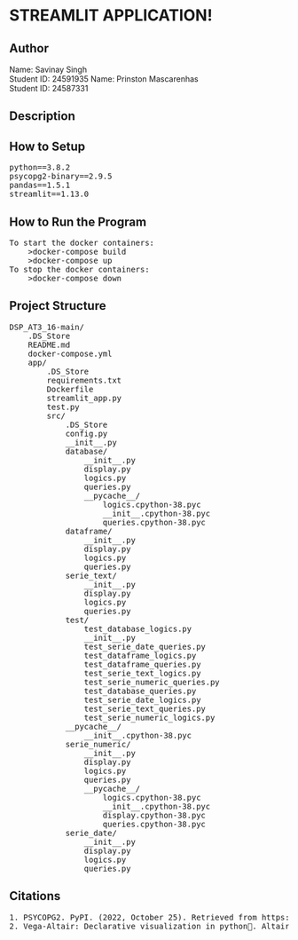 # STREAMLIT APPLICATION!

## Author
Name: Savinay Singh\
Student ID: 24591935
Name: Prinston Mascarenhas\
Student ID: 24587331

## Description
<What your application does>
<Some of the challenges you faced>
<Some of the features you hope to implement in the future>

## How to Setup
<Provide a step-by-step description of how to get the development environment set and running.>
<Which Python version you used>
<Which packages and version you used>
<pre>
python==3.8.2
psycopg2-binary==2.9.5
pandas==1.5.1
streamlit==1.13.0
</pre>

## How to Run the Program
<Provide instructions and examples>
<pre>
To start the docker containers:
    >docker-compose build
    >docker-compose up
To stop the docker containers:
    >docker-compose down
</pre>

## Project Structure
<List all folders and files of this project and provide quick description for each of them>
<pre>
DSP_AT3_16-main/
    .DS_Store
    README.md
    docker-compose.yml
    app/
        .DS_Store
        requirements.txt
        Dockerfile
        streamlit_app.py
        test.py
        src/
            .DS_Store
            config.py
            __init__.py
            database/
                __init__.py
                display.py
                logics.py
                queries.py
                __pycache__/
                    logics.cpython-38.pyc
                    __init__.cpython-38.pyc
                    queries.cpython-38.pyc
            dataframe/
                __init__.py
                display.py
                logics.py
                queries.py
            serie_text/
                __init__.py
                display.py
                logics.py
                queries.py
            test/
                test_database_logics.py
                __init__.py
                test_serie_date_queries.py
                test_dataframe_logics.py
                test_dataframe_queries.py
                test_serie_text_logics.py
                test_serie_numeric_queries.py
                test_database_queries.py
                test_serie_date_logics.py
                test_serie_text_queries.py
                test_serie_numeric_logics.py
            __pycache__/
                __init__.cpython-38.pyc
            serie_numeric/
                __init__.py
                display.py
                logics.py
                queries.py
                __pycache__/
                    logics.cpython-38.pyc
                    __init__.cpython-38.pyc
                    display.cpython-38.pyc
                    queries.cpython-38.pyc
            serie_date/
                __init__.py
                display.py
                logics.py
                queries.py
</pre>
    
## Citations
    
<Mention authors and provide links code you source externally>
<pre>
1. PSYCOPG2. PyPI. (2022, October 25). Retrieved from https://pypi.org/project/psycopg2/ 
2. Vega-Altair: Declarative visualization in python. Altair. (n.d.). Retrieved from https://altair-viz.github.io/ 
</pre>
